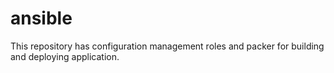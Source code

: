 # ansible
This repository has configuration management roles and packer for building and deploying application.
